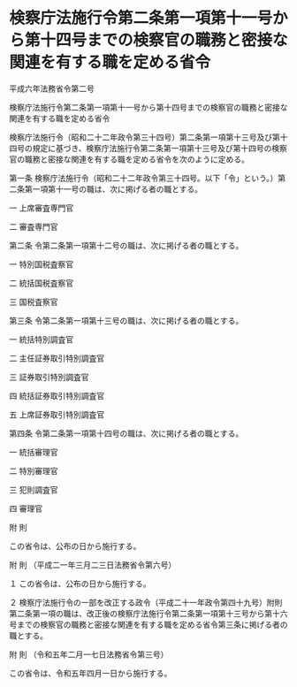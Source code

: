 # 検察庁法施行令第二条第一項第十一号から第十四号までの検察官の職務と密接な関連を有する職を定める省令

平成六年法務省令第二号

検察庁法施行令第二条第一項第十一号から第十四号までの検察官の職務と密接な関連を有する職を定める省令

検察庁法施行令（昭和二十二年政令第三十四号）第二条第一項第十三号及び第十四号の規定に基づき、検察庁法施行令第二条第一項第十三号及び第十四号の検察官の職務と密接な関連を有する職を定める省令を次のように定める。

第一条 検察庁法施行令（昭和二十二年政令第三十四号。以下「令」という。）第二条第一項第十一号の職は、次に掲げる者の職とする。

一 上席審査専門官

二 審査専門官

第二条 令第二条第一項第十二号の職は、次に掲げる者の職とする。

一 特別国税査察官

二 統括国税査察官

三 国税査察官

第三条 令第二条第一項第十三号の職は、次に掲げる者の職とする。

一 統括特別調査官

二 主任証券取引特別調査官

三 証券取引特別調査官

四 統括証券取引特別調査官

五 上席証券取引特別調査官

第四条 令第二条第一項第十四号の職は、次に掲げる者の職とする。

一 統括審理官

二 特別審理官

三 犯則調査官

四 審理官

附 則

この省令は、公布の日から施行する。

附 則 （平成二一年三月二三日法務省令第六号）

１ この省令は、公布の日から施行する。

２ 検察庁法施行令の一部を改正する政令（平成二十一年政令第四十九号）附則第二条第一項の職は、改正後の検察庁法施行令第二条第一項第十三号から第十六号までの検察官の職務と密接な関連を有する職を定める省令第三条に掲げる者の職とする。

附 則 （令和五年二月一七日法務省令第三号）

この省令は、令和五年四月一日から施行する。
